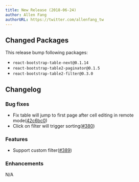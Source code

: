 ```yaml
---
title: New Release (2018-06-24)
author: Allen Fang
authorURL: https://twitter.com/allenfang_tw
---
```


## Changed Packages

This release bump following packages:

* `react-bootstrap-table-next@0.1.14`
* `react-bootstrap-table2-paginator@0.1.5`
* `react-bootstrap-table2-filter@0.3.0`

## Changelog

### Bug fixes
* Fix table will jump to first page after cell editing in remote mode([42c6bc0](https://github.com/react-bootstrap-table/react-bootstrap-table2/commit/42c6bc03370fa5ac0cdbefb69503e5b72c48cb53))
* Click on filter will trigger sorting([#380](https://github.com/react-bootstrap-table/react-bootstrap-table2/issues/380))

### Features
* Support custom filter([#389](https://github.com/react-bootstrap-table/react-bootstrap-table2/pull/389))

### Enhancements
N/A